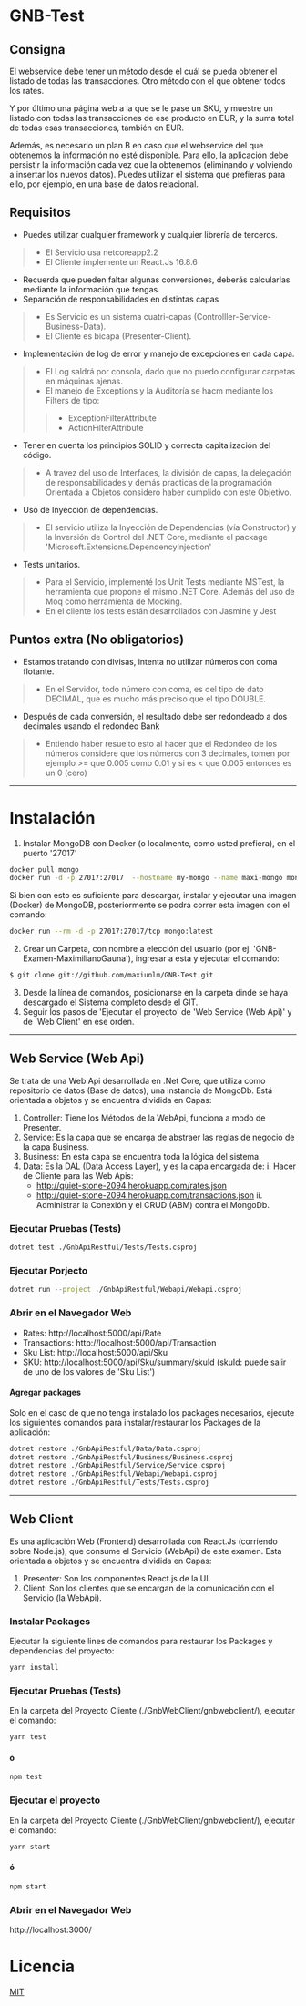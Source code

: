 # GNB-Test
## Consigna

El webservice debe tener un método desde el cuál se pueda obtener el listado de todas las transacciones. Otro método con el que obtener todos los rates.

Y por último una página web a la que se le pase un SKU, y muestre un listado con todas las transacciones de ese producto en EUR, y la suma total de todas esas transacciones, también en EUR.

Además, es necesario un plan B en caso que el webservice del que obtenemos la información no esté disponible. Para ello, la aplicación debe persistir la información cada vez que la obtenemos (eliminando y volviendo a insertar los nuevos datos). Puedes utilizar el sistema que prefieras para ello, por ejemplo, en una base de datos relacional.

## Requisitos

 * Puedes utilizar cualquier framework y cualquier librería de terceros.
  >* El Servicio usa netcoreapp2.2
  >* El Cliente implemente un React.Js 16.8.6 
 * Recuerda que pueden faltar algunas conversiones, deberás calcularlas mediante la información que tengas.
 * Separación de responsabilidades en distintas capas
  >* Es Servicio  es un sistema cuatri-capas (Controlller-Service-Business-Data).
  >* El Cliente es bicapa (Presenter-Client).
 * Implementación de log de error y manejo de excepciones en cada capa.
  >* El Log saldrá por consola, dado que no puedo configurar carpetas en máquinas ajenas.
  >* El manejo de Exceptions y la Auditoría se hacm mediante los Filters de tipo:
  >>* ExceptionFilterAttribute
  >>* ActionFilterAttribute
 * Tener en cuenta los principios SOLID y correcta capitalización del código.
  >* A travez del uso de Interfaces, la división de capas, la delegación de responsabilidades y demás practicas de la programación Orientada a Objetos considero haber cumplido con este Objetivo.
 * Uso de Inyección de dependencias.
  >* El servicio utiliza la Inyección de Dependencias (vía Constructor) y la Inversión de Control del .NET Core, mediante el package 'Microsoft.Extensions.DependencyInjection'
 * Tests unitarios.
  >* Para el Servicio, implementé los Unit Tests mediante MSTest, la herramienta que propone el mismo .NET Core. Además del uso de Moq como herramienta de Mocking.
  >* En el cliente los tests están desarrollados con Jasmine y Jest  

## Puntos extra (No obligatorios)

 * Estamos tratando con divisas, intenta no utilizar números con coma flotante.
  >* En el Servidor, todo número con coma, es del tipo de dato DECIMAL, que es mucho más preciso que el tipo DOUBLE.
 * Después de cada conversión, el resultado debe ser redondeado a dos decimales usando el redondeo Bank
  >* Entiendo haber resuelto esto al hacer que el Redondeo de los números considere que los números con 3 decimales, tomen por ejemplo >= que 0.005 como 0.01 y si es < que 0.005 entonces es un 0 (cero)

--------------------------------------------------------------------------------------------------------------------

# Instalación

 1. Instalar MongoDB con Docker (o localmente, como usted prefiera), en el puerto '27017'
```bash
docker pull mongo
docker run -d -p 27017:27017  --hostname my-mongo --name maxi-mongo mongo
```

Si bien con esto  es suficiente para descargar, instalar y ejecutar una imagen (Docker) de MongoDB, posteriormente se podrá correr esta imagen con el comando:

```bash
docker run --rm -d -p 27017:27017/tcp mongo:latest
```

 2. Crear un Carpeta, con nombre a elección del usuario (por ej. 'GNB-Examen-MaximilianoGauna'), ingresar a esta y ejecutar el comando:
```bash
$ git clone git://github.com/maxiunlm/GNB-Test.git
```
 3. Desde la línea de comandos, posicionarse en la carpeta dinde se haya descargado el Sistema completo desde el GIT.
 4. Seguir los pasos de 'Ejecutar el proyecto' de 'Web Service (Web Api)' y de 'Web Client' en ese orden.

----------------------------------------------------------------------------------------------------------

## Web Service (Web Api)

Se trata de una Web Api desarrollada en .Net Core, que utiliza como repositorio de datos (Base de datos), una instancia de MongoDb.
Está orientada a objetos y se encuentra dividida en Capas:
 1. Controller: Tiene los Métodos de la WebApi, funciona a modo de Presenter.
 2. Service: Es la capa que se encarga de abstraer las reglas de negocio de la capa Business.
 3. Business: En esta capa se encuentra toda la lógica del sistema.
 4. Data: Es la DAL (Data Access Layer), y es la capa encargada de:
  i. Hacer de Cliente para las Web Apis:
    * http://quiet-stone-2094.herokuapp.com/rates.json
    * http://quiet-stone-2094.herokuapp.com/transactions.json
  ii. Administrar la Conexión y el CRUD (ABM) contra el MongoDb.

### Ejecutar Pruebas (Tests)
```bash
dotnet test ./GnbApiRestful/Tests/Tests.csproj
```
 
### Ejecutar Porjecto
```bash
dotnet run --project ./GnbApiRestful/Webapi/Webapi.csproj
```

### Abrir en el Navegador Web
  * Rates: http://localhost:5000/api/Rate
  * Transactions: http://localhost:5000/api/Transaction
  * Sku List: http://localhost:5000/api/Sku
  * SKU: http://localhost:5000/api/Sku/summary/skuId (skuId: puede salir de uno de los valores de 'Sku List')
  
#### Agregar packages
Solo en el caso de que no tenga instalado los packages necesarios, ejecute los siguientes comandos para instalar/restaurar los Packages de la aplicación:

```bash
dotnet restore ./GnbApiRestful/Data/Data.csproj
dotnet restore ./GnbApiRestful/Business/Business.csproj
dotnet restore ./GnbApiRestful/Service/Service.csproj
dotnet restore ./GnbApiRestful/Webapi/Webapi.csproj
dotnet restore ./GnbApiRestful/Tests/Tests.csproj 
```

----------------------------------------------------------------------------------------------------------

## Web Client

Es una aplicación Web (Frontend) desarrollada con React.Js (corriendo sobre Node.js), que consume el Servicio (WebApi) de este examen.
Esta orientada a objetos y se encuentra dividida en Capas:
 1. Presenter: Son los componentes React.js de la UI.
 2. Client: Son los clientes que se encargan de la comunicación con el Servicio (la WebApi).
 
### Instalar Packages
Ejecutar la siguiente lines de comandos para restaurar los Packages y dependencias del proyecto:

```bash
yarn install
```

### Ejecutar Pruebas (Tests)
En la carpeta del Proyecto Cliente (./GnbWebClient/gnbwebclient/), ejecutar el comando:

```bash
yarn test
```
#### ó
```bash
npm test
```

### Ejecutar el proyecto
En la carpeta del Proyecto Cliente (./GnbWebClient/gnbwebclient/), ejecutar el comando:
 
```bash
yarn start
```
#### ó
```bash
npm start
```

### Abrir en el Navegador Web
http://localhost:3000/
 
# Licencia
[MIT](https://choosealicense.com/licenses/mit/)
